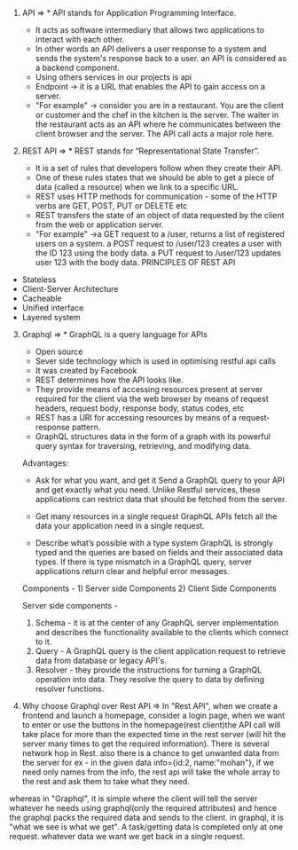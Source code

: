 1) API 
=> * API stands for Application Programming Interface.
   * It acts as software intermediary that allows two applications to interact with each other.
   * In other words an API delivers a user response to a system and sends the system's response back to a user.
     an API is considered as a backend component.
   * Using others services in our projects is api
   * Endpoint -> it is a URL that enables the API to gain access on a server.
   * "For example" -> consider you are in a restaurant. You are the client or customer and the chef in the kitchen is the server. The waiter in the restaurant acts as an API where he communicates between the client browser and the server. The API call acts a major role here.


2) REST API
=> * REST stands for “Representational State Transfer”.
   * It is a set of rules that developers follow when they create their API.
   * One of these rules states that we should be able to get a piece of data (called a resource) when we link to a specific URL.
   * REST uses HTTP methods for communication - some of the HTTP verbs are GET, POST, PUT or DELETE etc
   * REST transfers the state of an object of data requested by the client from the web or application server.
   * "For example" ->a GET request to a /user, returns a list of registered users on a system. a POST request to /user/123 creates a user with the ID 123 using the body data. a PUT request to /user/123 updates user 123 with the body data.
PRINCIPLES OF REST API
- Stateless
- Client-Server Architecture
- Cacheable    
- Unified interface
- Layered system


3) Graphql
=> * GraphQL is a query language for APIs
   * Open source
   * Sever side technology which is used in optimising restful api calls
   * It was created by Facebook 
   * REST determines how the API looks like.
   * They provide means of accessing resources present at server required for the client via the web browser by means of request headers, request body, response body, status codes, etc
   * REST has a URI for accessing resources by means of a request-response pattern.
   * GraphQL structures data in the form of a graph with its powerful query syntax for traversing, retrieving, and modifying data.

   Advantages:
   - Ask for what you want, and get it
     Send a GraphQL query to your API and get exactly what you need.
     Unlike Restful services, these applications can restrict data that should be fetched from the server.

   - Get many resources in a single request
     GraphQL APIs fetch all the data your application need in a single request.
    
   - Describe what’s possible with a type system
     GraphQL is strongly typed and the queries are based on fields and their associated data types.
     If there is type mismatch in a GraphQL query, server applications return clear and helpful error messages.

   Components - 1) Server side Components
                2) Client Side Components

   Server side components - 
   1) Schema - it is at the center of any GraphQL server implementation and describes the functionality available to the clients which connect to it.
   2) Query - A GraphQL query is the client application request to retrieve data from database or legacy API's.
   3) Resolver - they provide the instructions for turning a GraphQL operation into data. They resolve the query to data by defining resolver functions.



   


4) Why choose Graphql over Rest API
=> In "Rest API", when we create a frontend and launch a homepage, 
consider a login page, when we want to enter or use the buttons in the homepage(rest client)the API call will take place for more than the expected time in the rest server (will hit the server many times to get the required information). There is several network hop in Rest. also there is a chance to get unwanted data from the server
for ex - in the given data info={id:2, name:"mohan"}, if we need only names from the info, the rest api will take the whole array to the rest and ask them to take what they need.

whereas in "Graphql", it is simple where the client will tell the server whatever he needs using graphql(only the required attributes) and hence the graphql packs the required data and sends to the client.
in graphql, it is "what we see is what we get". A task/getting data is completed only at one request. whatever data we want we get back in a single request.